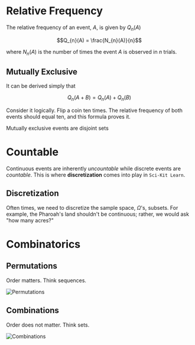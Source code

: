 # Relative Frequency

The relative frequency of an event, $A$, is given by $Q_{n}(A)$

$$Q_{n}(A) = \frac{N_{n}(A)}{n}$$

where $N_{n}(A)$ is the number of times the event $A$ is observed in $n$ trials.

## Mutually Exclusive

It can be derived simply that

$$Q_{n}(A + B) = Q_{n}(A) + Q_{n}(B)$$

Consider it logically.  Flip a coin ten times.  The relative frequency of both events should equal ten, and this formula proves it.

<span class="keyword1">Mutually exclusive events</span> are <span class="keyword1">disjoint sets</span>

# Countable

Continuous events are inherently *uncountable* while discrete events are *countable*.  This is where **discretization** comes into play in `Sci-Kit Learn`. 

## Discretization

Often times, we need to discretize the sample space, $\Omega$'s, subsets.  For example, the Pharoah's land shouldn't be continuous; rather, we would ask "how many acres?"

# Combinatorics

## Permutations

Order matters.  Think sequences.

![Permutations](https://miro.medium.com/max/1000/1*JNK-n0Pt0Vbxk0lxVpgT5A.png)

## Combinations

Order does not matter.  Think sets.

![Combinations](https://miro.medium.com/max/1000/1*7cFRn8jW4g_91YgDAbmxRQ.png)
